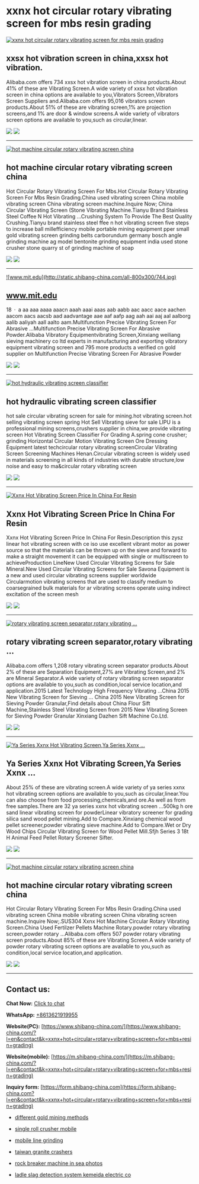 # xxnx hot circular rotary vibrating screen for mbs resin grading

<a href="https://swt.shibang-china.com/?l=en&img&k=xxnx+hot+circular+rotary+vibrating+screen+for+mbs+resin+grading" target="_blank">![xxnx hot circular rotary vibrating screen for mbs resin grading](http://static.shibang-china.com/all-800x300/1427.jpg)</a>

## xxsx hot vibration screen in china,xxsx hot vibration.
Alibaba.com offers 734 xxsx hot vibration screen in china products.About 41% of these are Vibrating Screen.A wide variety of xxsx hot vibration screen in china options are available to you,Vibrators Screen,Vibrators Screen Suppliers and.Alibaba.com offers 95,016 vibrators screen products.About 51% of these are vibrating screen,1% are projection screens,and 1% are door &amp; window screens.A wide variety of vibrators screen options are available to you,such as circular,linear.


<a href="https://whatsapp.shibangsoft.com/WhatsApp.php" target="_blank" title="WhatsApp">![](http://static.shibang-china.com/icon/whatsapp.png)</a> <a href="https://swt.shibang-china.com/?l=en&icon&k=xxnx+hot+circular+rotary+vibrating+screen+for+mbs+resin+grading" target="_blank">![](http://static.shibang-china.com/icon/chat-en.png)</a>

---

<a href="https://swt.shibang-china.com/?l=en&img&k=xxnx+hot+circular+rotary+vibrating+screen+for+mbs+resin+grading" target="_blank">![hot machine circular rotary vibrating screen china](http://static.shibang-china.com/all-800x300/917.jpg)</a>

## hot machine circular rotary vibrating screen china
Hot Circular Rotary Vibrating Screen For Mbs.Hot Circular Rotary Vibrating Screen For Mbs Resin Grading.China used vibrating screen China mobile vibrating screen China vibrating screen machine.Inquire Now; China Circular Vibrating Screen (Stone Vibrating Machine.Tianyu Brand Stainless Steel Coffee N Hot Vibrating …Crushing System To Provide The Best Quality Crushing.Tianyu brand stainless steel ffee n hot vibrating screen five steps to increase ball millefficiency mobile portable mining equipment pper small gold vibrating screen grinding belts carborundum germany bosch angle grinding machine ag model bentonite grinding equipment india used stone crusher stone quarry st of grinding machine of soap


<a href="https://whatsapp.shibangsoft.com/WhatsApp.php" target="_blank" title="WhatsApp">![](http://static.shibang-china.com/icon/whatsapp.png)</a> <a href="https://swt.shibang-china.com/?l=en&icon&k=xxnx+hot+circular+rotary+vibrating+screen+for+mbs+resin+grading" target="_blank">![](http://static.shibang-china.com/icon/chat-en.png)</a>

---

<a href="https://swt.shibang-china.com/?l=en&img&k=xxnx+hot+circular+rotary+vibrating+screen+for+mbs+resin+grading" target="_blank">![www.mit.edu](http://static.shibang-china.com/all-800x300/744.jpg)</a>

## www.mit.edu
18&ensp;&#0183;&ensp;a aa aaa aaaa aaacn aaah aaai aaas aab aabb aac aacc aace aachen aacom aacs aacsb aad aadvantage aae aaf aafp aag aah aai aaj aal aalborg aalib aaliyah aall aalto aam.Multifunction Precise Vibrating Screen For Abrasive …Multifunction Precise Vibrating Screen For Abrasive Powder.Alibaba Vibratory Equipmentvibrating Screen,Xinxiang weiliang sieving machinery co ltd experts in manufacturing and exporting vibratory equipment vibrating screen and 795 more products a verified cn gold supplier on Multifunction Precise Vibrating Screen For Abrasive Powder


<a href="https://whatsapp.shibangsoft.com/WhatsApp.php" target="_blank" title="WhatsApp">![](http://static.shibang-china.com/icon/whatsapp.png)</a> <a href="https://swt.shibang-china.com/?l=en&icon&k=xxnx+hot+circular+rotary+vibrating+screen+for+mbs+resin+grading" target="_blank">![](http://static.shibang-china.com/icon/chat-en.png)</a>

---

<a href="https://swt.shibang-china.com/?l=en&img&k=xxnx+hot+circular+rotary+vibrating+screen+for+mbs+resin+grading" target="_blank">![hot hydraulic vibrating screen classifier](http://static.shibang-china.com/all-800x300/641.jpg)</a>

## hot hydraulic vibrating screen classifier
hot sale circular vibrating screen for sale for mining.hot vibrating screen.hot selling vibrating screen spring Hot Sell Vibrating sieve for sale LIPU is a professional mining screens,crushers supplier in china,we provide vibrating screen Hot Vibrating Screen Classifier For Grading A.spring cone crusher; grinding Horizontal Circular Motion Vibrating Screen Ore Dressing Equipment latest techcircular rotary vibrating screenCircular Vibrating Screen Screening Machines Henan.Circular vibrating screen is widely used in materials screening in all kinds of industries with durable structure,low noise and easy to ma&amp;circular rotary vibrating screen


<a href="https://whatsapp.shibangsoft.com/WhatsApp.php" target="_blank" title="WhatsApp">![](http://static.shibang-china.com/icon/whatsapp.png)</a> <a href="https://swt.shibang-china.com/?l=en&icon&k=xxnx+hot+circular+rotary+vibrating+screen+for+mbs+resin+grading" target="_blank">![](http://static.shibang-china.com/icon/chat-en.png)</a>

---

<a href="https://swt.shibang-china.com/?l=en&img&k=xxnx+hot+circular+rotary+vibrating+screen+for+mbs+resin+grading" target="_blank">![Xxnx Hot Vibrating Screen Price In China For Resin](http://static.shibang-china.com/all-800x300/1316.jpg)</a>

## Xxnx Hot Vibrating Screen Price In China For Resin
Xxnx Hot Vibrating Screen Price In China For Resin.Description this zysz linear hot vibrating screen with ce iso use excellent vibrant motor as power source so that the materials can be thrown up on the sieve and forward to make a straight movement it can be equipped with single or multiscreen to achieveProduction LineNew Used Circular Vibrating Screens for Sale Mineral.New Used Circular Vibrating Screens for Sale Savona Equipment is a new and used circular vibrating screens supplier worldwide Circularmotion vibrating screens that are used to classify medium to coarsegrained bulk materials for ar vibrating screens operate using indirect excitation of the screen mesh


<a href="https://whatsapp.shibangsoft.com/WhatsApp.php" target="_blank" title="WhatsApp">![](http://static.shibang-china.com/icon/whatsapp.png)</a> <a href="https://swt.shibang-china.com/?l=en&icon&k=xxnx+hot+circular+rotary+vibrating+screen+for+mbs+resin+grading" target="_blank">![](http://static.shibang-china.com/icon/chat-en.png)</a>

---

<a href="https://swt.shibang-china.com/?l=en&img&k=xxnx+hot+circular+rotary+vibrating+screen+for+mbs+resin+grading" target="_blank">![rotary vibrating screen separator,rotary vibrating …](http://static.shibang-china.com/all-800x300/64.jpg)</a>

## rotary vibrating screen separator,rotary vibrating …
Alibaba.com offers 1,208 rotary vibrating screen separator products.About 2% of these are Separation Equipment,27% are Vibrating Screen,and 2% are Mineral Separator.A wide variety of rotary vibrating screen separator options are available to you,such as condition,local service location,and application.2015 Latest Technology High Frequency Vibrating …China 2015 New Vibrating Screen for Sieving … China 2015 New Vibrating Screen for Sieving Powder Granular,Find details about China Flour Sift Machine,Stainless Steel Vibrating Screen from 2015 New Vibrating Screen for Sieving Powder Granular Xinxiang Dazhen Sift Machine Co.Ltd.


<a href="https://whatsapp.shibangsoft.com/WhatsApp.php" target="_blank" title="WhatsApp">![](http://static.shibang-china.com/icon/whatsapp.png)</a> <a href="https://swt.shibang-china.com/?l=en&icon&k=xxnx+hot+circular+rotary+vibrating+screen+for+mbs+resin+grading" target="_blank">![](http://static.shibang-china.com/icon/chat-en.png)</a>

---

<a href="https://swt.shibang-china.com/?l=en&img&k=xxnx+hot+circular+rotary+vibrating+screen+for+mbs+resin+grading" target="_blank">![Ya Series Xxnx Hot Vibrating Screen,Ya Series Xxnx …](http://static.shibang-china.com/all-800x300/1346.jpg)</a>

## Ya Series Xxnx Hot Vibrating Screen,Ya Series Xxnx …
About 25% of these are vibrating screen.A wide variety of ya series xxnx hot vibrating screen options are available to you,such as circular,linear.You can also choose from food processing,chemicals,and ore.As well as from free samples.There are 32 ya series xxnx hot vibrating screen …500kg h ore sand linear vibrating screen for powderLinear vibratory screener for grading silica sand wood pellet mining.Add to Compare.Xinxiang chemical wood pellet screener,powder vibrating sieve machine.Add to Compare.Wet or Dry Wood Chips Circular Vibrating Screen for Wood Pellet Mill.Sfjh Series 3 18t H Animal Feed Pellet Rotary Screener Sifter.


<a href="https://whatsapp.shibangsoft.com/WhatsApp.php" target="_blank" title="WhatsApp">![](http://static.shibang-china.com/icon/whatsapp.png)</a> <a href="https://swt.shibang-china.com/?l=en&icon&k=xxnx+hot+circular+rotary+vibrating+screen+for+mbs+resin+grading" target="_blank">![](http://static.shibang-china.com/icon/chat-en.png)</a>

---

<a href="https://swt.shibang-china.com/?l=en&img&k=xxnx+hot+circular+rotary+vibrating+screen+for+mbs+resin+grading" target="_blank">![hot machine circular rotary vibrating screen china](http://static.shibang-china.com/all-800x300/1344.jpg)</a>

## hot machine circular rotary vibrating screen china
Hot Circular Rotary Vibrating Screen For Mbs Resin Grading.China used vibrating screen China mobile vibrating screen China vibrating screen machine.Inquire Now;.SUS304 Xxnx Hot Machine Circular Rotary Vibrating Screen.China Used Fertilzer Pellets Machine Rotary.powder rotary vibrating screen,powder rotary …Alibaba.com offers 507 powder rotary vibrating screen products.About 85% of these are Vibrating Screen.A wide variety of powder rotary vibrating screen options are available to you,such as condition,local service location,and application.


<a href="https://whatsapp.shibangsoft.com/WhatsApp.php" target="_blank" title="WhatsApp">![](http://static.shibang-china.com/icon/whatsapp.png)</a> <a href="https://swt.shibang-china.com/?l=en&icon&k=xxnx+hot+circular+rotary+vibrating+screen+for+mbs+resin+grading" target="_blank">![](http://static.shibang-china.com/icon/chat-en.png)</a>

---
## Contact us:

**Chat Now:** [Click to chat](https://swt.shibang-china.com?l=en&contact&k=xxnx+hot+circular+rotary+vibrating+screen+for+mbs+resin+grading)

**WhatsApp:**  [+8613621919955](https://whatsapp.shibangsoft.com/WhatsApp.php)

**Website(PC):** [https://www.shibang-china.com/](https://www.shibang-china.com/?l=en&contact&k=xxnx+hot+circular+rotary+vibrating+screen+for+mbs+resin+grading)

**Website(mobile):** [https://m.shibang-china.com/](https://m.shibang-china.com/?l=en&contact&k=xxnx+hot+circular+rotary+vibrating+screen+for+mbs+resin+grading)

**Inquiry form:** [https://form.shibang-china.com](https://form.shibang-china.com?l=en&contact&k=xxnx+hot+circular+rotary+vibrating+screen+for+mbs+resin+grading)

* [different gold mining methods](../138/different%20gold%20mining%20methods.md)

* [single roll crusher mobile](../134/single%20roll%20crusher%20mobile.md)

* [mobile line grinding](../130/mobile%20line%20grinding.md)

* [taiwan granite crashers](../130/taiwan%20granite%20crashers.md)

* [rock breaker machine in sea photos](../128/rock%20breaker%20machine%20in%20sea%20photos.md)

* [ladle slag detection system kemeida electric co](../137/ladle%20slag%20detection%20system%20kemeida%20electric%20co.md)